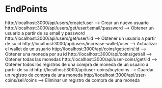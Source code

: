 # EndPoints

http://localhost:3000/api/users/create/user --> Crear un nuevo usuario
http://localhost:3000/api/users/get/user/:email/:password --> Obtener un usuario a partir de su email y password
http://localhost:3000/api/users/get/user/:id --> Obtener un usuario a partir de su id
http://localhost:3000/api/users/increase-wallet/user --> Actualizar el wallet de un usuario
http://localhost:3000/api/coins/get/coin/:id --> Obtener una moneda por su id
http://localhost:3000/api/coins/get/all --> Obtener todas las monedas
http://localhost:3000/api/user-coins/get/:id --> Obtener todos los registros de una compra de moneda de un usuairo a partir de su id
http://localhost:3000/api/user-coins/buy/coins --> Guardar un registro de compra de una moneda
http://localhost:3000/api/user-coins/sell/coins --> Eliminar un registro de compra de una moneda
